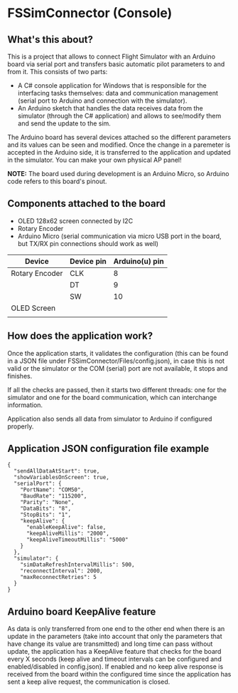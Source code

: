 # FSSimConnector (Console)
## What's this about?
This is a project that allows to connect Flight Simulator with an Arduino board via serial port and transfers basic automatic pilot parameters to and from it. This consists of two parts:

* A C# console application for Windows that is responsible for the interfacing tasks themselves: data and communication management (serial port to Arduino and connection with the simulator).
* An Arduino sketch that handles the data receives data from the simulator (through the C# application) and allows to see/modify them and send the update to the sim.

The Arduino board has several devices attached so the different parameters and its values can be seen and modified. Once the change in a paremeter is accepted in the Arduino side, it is transferred to the application and updated in the simulator. You can make your own physical AP panel!

**NOTE:** The board used during development is an Arduino Micro, so Arduino code refers to this board's pinout.

## Components attached to the board

* OLED 128x62 screen connected by I2C
* Rotary Encoder
* Arduino Micro (serial communication via micro USB port in the board, but TX/RX pin connections should work as well)

| Device         | Device pin | Arduino(u) pin |
|----------------|------------|----------------|
| Rotary Encoder | CLK        | 8              |
|                | DT         | 9              |
|                | SW         | 10             |
| OLED Screen    |            |                |
|                |            |                |

## How does the application work?
Once the application starts, it validates the configuration (this can be found in a JSON file under FSSimConnector/Files/config.json), in case this is not valid or the simulator or the COM (serial) port are not available, it stops and finishes. 

If all the checks are passed, then it starts two different threads: one for the simulator and one for the board communication, which can interchange information.

Application also sends all data from simulator to Arduino if configured properly.

## Application JSON configuration file example
```
{
  "sendAllDataAtStart": true,
  "showVariablesOnScreen": true,
  "serialPort": {
    "PortName": "COM50",
    "BaudRate": "115200",
    "Parity": "None",
    "DataBits": "8",
    "StopBits": "1",
    "keepAlive": {
      "enableKeepAlive": false,
      "keepAliveMillis": "2000",
      "keepAliveTimeoutMillis": "5000"
    }
  },
  "simulator": {
    "simDataRefreshIntervalMillis": 500,
    "reconnectInterval": 2000,
    "maxReconnectRetries": 5
  }
}
```
## Arduino board KeepAlive feature
As data is only transferred from one end to the other end when there is an update in the parameters (take into account that only the parameters that have change its value are transmitted) and long time can pass without update, the application has a KeepAlive feature that checks for the board every X seconds (keep alive and timeout intervals  can be configured and enabled/disabled in config.json). If enabled and no keep alive response is received from the board within the configured time since the application has sent a keep alive request, the communication is closed.
